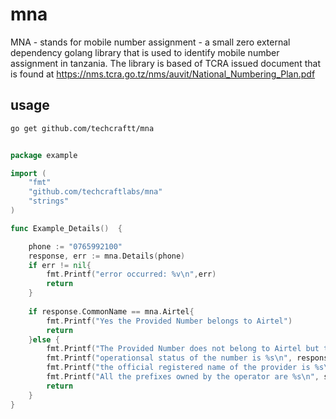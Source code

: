 # mna

MNA - stands for mobile number assignment - a small zero external dependency golang library that is used 
to identify mobile number assignment in tanzania. The library is based of TCRA issued document
that is found at https://nms.tcra.go.tz/nms/auvit/National_Numbering_Plan.pdf


## usage

```bash
go get github.com/techcraftt/mna
```

```go

package example

import (
	"fmt"
	"github.com/techcraftlabs/mna"
	"strings"
)

func Example_Details()  {

	phone := "0765992100"
	response, err := mna.Details(phone)
	if err != nil{
		fmt.Printf("error occurred: %v\n",err)
		return
	}
	
	if response.CommonName == mna.Airtel{
		fmt.Printf("Yes the Provided Number belongs to Airtel")
		return
	}else {
		fmt.Printf("The Provided Number does not belong to Airtel but to %s\n", response.CommonName)
		fmt.Printf("operationsal status of the number is %s\n", response.Status)
		fmt.Printf("the official registered name of the provider is %s\n", response.OperatorName)
		fmt.Printf("All the prefixes owned by the operator are %s\n", strings.Join(response.Prefixes, ","))
		return
	}
}
```